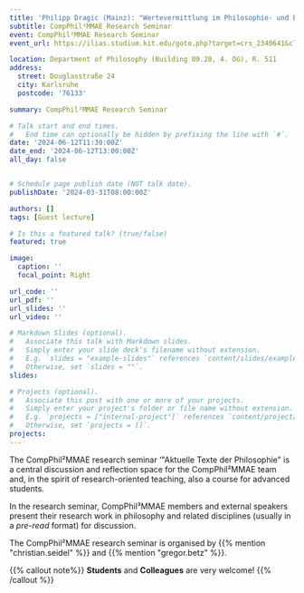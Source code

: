 ```yaml
---
title: 'Philipp Dragic (Mainz): "Wertevermittlung im Philosophie- und Ethikunterricht (Teaching values in philosophy and ethics lessons)"'
subtitle: CompPhil²MMAE Research Seminar
event: CompPhil²MMAE Research Seminar
event_url: https://ilias.studium.kit.edu/goto.php?target=crs_2340641&client_id=produktiv

location: Department of Philosophy (Building 09.20, 4. OG), R. 511
address:
  street: Douglasstraße 24
  city: Karlsruhe
  postcode: '76133'

summary: CompPhil²MMAE Research Seminar

# Talk start and end times.
#   End time can optionally be hidden by prefixing the line with `#`.
date: '2024-06-12T11:30:00Z'
date_end: '2024-06-12T13:00:00Z'
all_day: false


# Schedule page publish date (NOT talk date).
publishDate: '2024-03-31T08:00:00Z'

authors: []
tags: [Guest lecture]

# Is this a featured talk? (true/false)
featured: true

image:
  caption: ''
  focal_point: Right

url_code: ''
url_pdf: ''
url_slides: ''
url_video: ''

# Markdown Slides (optional).
#   Associate this talk with Markdown slides.
#   Simply enter your slide deck's filename without extension.
#   E.g. `slides = "example-slides"` references `content/slides/example-slides.md`.
#   Otherwise, set `slides = ""`.
slides:

# Projects (optional).
#   Associate this post with one or more of your projects.
#   Simply enter your project's folder or file name without extension.
#   E.g. `projects = ["internal-project"]` references `content/project/deep-learning/index.md`.
#   Otherwise, set `projects = []`.
projects:
---
```


The CompPhil²MMAE research seminar ‘"Aktuelle Texte der Philosophie" is a central discussion and reflection space for the CompPhil²MMAE team and, in the spirit of research-oriented teaching, also a course for advanced students. 

In the research seminar, CompPhil³MMAE members and external speakers present their research work in philosophy and related disciplines (usually in a *pre-read* format) for discussion. 

The CompPhil²MMAE research seminar is organised by {{% mention "christian.seidel" %}} and {{% mention "gregor.betz" %}}. 

{{% callout note%}}
**Students** and **Colleagues** are very welcome!
{{% /callout %}}


<!-- <mark style=hlblue>Student:innen sind herzlich willkommen!</mark> -->